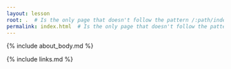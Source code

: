 ```yaml
---
layout: lesson
root: .  # Is the only page that doesn't follow the pattern /:path/index.html
permalink: index.html  # Is the only page that doesn't follow the pattern /:path/index.html
---
```

<!--- about_body.md is found in the _includes dir -->
{% include about_body.md %}

{% include links.md %}
